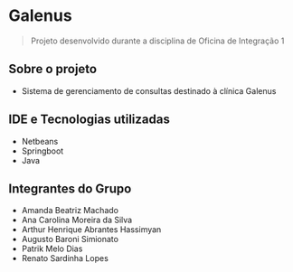 # Galenus
> Projeto desenvolvido durante a disciplina de Oficina de Integração 1

## Sobre o projeto
* Sistema de gerenciamento de consultas destinado à clínica Galenus

## IDE e Tecnologias utilizadas
* Netbeans
* Springboot
* Java

## Integrantes do Grupo
* Amanda Beatriz Machado
* Ana Carolina Moreira da Silva
* Arthur Henrique Abrantes Hassimyan
* Augusto Baroni Simionato
* Patrik Melo Dias
* Renato Sardinha Lopes


